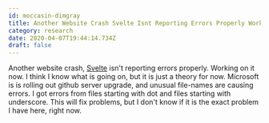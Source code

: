 ```yaml
---
id: moccasin-dimgray
title: Another Website Crash Svelte Isnt Reporting Errors Properly Working On It Now I Think I Know What Is Going On But It Is Jus
category: research
date: 2020-04-07T19:44:14.734Z
draft: false
---
```


Another website crash, [Svelte][1] isn't reporting errors properly. Working on it now. I think I know what is going on, but it is just a theory for now. Microsoft is is rolling out github server upgrade, and unusual file-names are causing errors. I got errors from files starting with dot and files starting with underscore. This will fix problems, but I don't know if it is the exact problem I have here, right now.

[1]: https://svelte.dev/